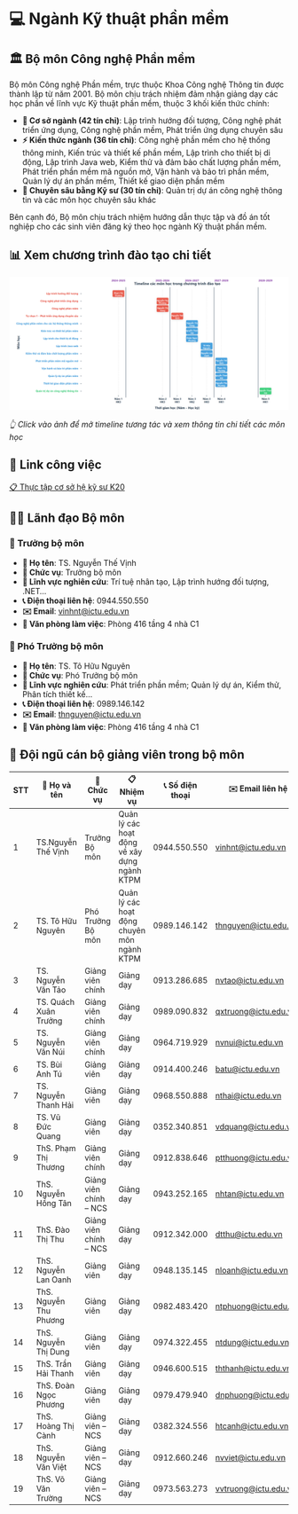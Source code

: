 # 💻 Ngành Kỹ thuật phần mềm

## 🏛️ Bộ môn Công nghệ Phần mềm

Bộ môn Công nghệ Phần mềm, trực thuộc Khoa Công nghệ Thông tin được thành lập từ năm 2001. Bộ môn chịu trách nhiệm đảm nhận giảng dạy các học phần về lĩnh vực Kỹ thuật phần mềm, thuộc 3 khối kiến thức chính:

- **🔄 Cơ sở ngành (42 tín chỉ)**: Lập trình hướng đối tượng, Công nghệ phát triển ứng dụng, Công nghệ phần mềm, Phát triển ứng dụng chuyên sâu
- **⚡ Kiến thức ngành (36 tín chỉ)**: Công nghệ phần mềm cho hệ thống thông minh, Kiến trúc và thiết kế phần mềm, Lập trình cho thiết bị di động, Lập trình Java web, Kiểm thử và đảm bảo chất lượng phần mềm, Phát triển phần mềm mã nguồn mở, Vận hành và bảo trì phần mềm, Quản lý dự án phần mềm, Thiết kế giao diện phần mềm
- **🧪 Chuyên sâu bằng Kỹ sư (30 tín chỉ)**: Quản trị dự án công nghệ thông tin và các môn học chuyên sâu khác

Bên cạnh đó, Bộ môn chịu trách nhiệm hướng dẫn thực tập và đồ án tốt nghiệp cho các sinh viên đăng ký theo học ngành Kỹ thuật phần mềm.

## 📊 Xem chương trình đào tạo chi tiết

[![Gantt Chart - Chương trình Đào tạo KTPM](./KTPM.png)](https://ictu-software-engineering.github.io/KTPM/KTPM.html)

*👆 Click vào ảnh để mở timeline tương tác và xem thông tin chi tiết các môn học*

## 🔗 Link công việc

[📋 Thực tập cơ sở hệ kỹ sư K20](https://ictu-software-engineering.github.io/KTPM/TTKS_K20.html)

## 👨‍💼 Lãnh đạo Bộ môn

### 🎯 Trưởng bộ môn
- **👤 Họ tên**: TS. Nguyễn Thế Vịnh
- **💼 Chức vụ**: Trưởng bộ môn
- **🔬 Lĩnh vực nghiên cứu**: Trí tuệ nhân tạo, Lập trình hướng đối tượng, .NET…
- **📞 Điện thoại liên hệ**: 0944.550.550
- **✉️ Email**: vinhnt@ictu.edu.vn
- **🏢 Văn phòng làm việc**: Phòng 416 tầng 4 nhà C1

### 🤝 Phó Trưởng bộ môn
- **👤 Họ tên**: TS. Tô Hữu Nguyên
- **💼 Chức vụ**: Phó Trưởng bộ môn
- **🔬 Lĩnh vực nghiên cứu**: Phát triển phần mềm; Quản lý dự án, Kiểm thử, Phân tích thiết kế…
- **📞 Điện thoại liên hệ**: 0989.146.142
- **✉️ Email**: thnguyen@ictu.edu.vn
- **🏢 Văn phòng làm việc**: Phòng 416 tầng 4 nhà C1

## 👥 Đội ngũ cán bộ giảng viên trong bộ môn

| STT | 👤 Họ và tên | 💼 Chức vụ | 📋 Nhiệm vụ | 📞 Số điện thoại | ✉️ Email liên hệ |
|-----|-----------|---------|----------|---------------|---------------|
| 1 | TS.Nguyễn Thế Vịnh | Trưởng Bộ môn | Quản lý các hoạt động về xây dựng ngành KTPM | 0944.550.550 | vinhnt@ictu.edu.vn |
| 2 | TS. Tô Hữu Nguyên | Phó Trưởng Bộ môn | Quản lý các hoạt động chuyên môn ngành KTPM | 0989.146.142 | thnguyen@ictu.edu.vn |
| 3 | TS. Nguyễn Văn Tảo | Giảng viên chính | Giảng dạy | 0913.286.685 | nvtao@ictu.edu.vn |
| 4 | TS. Quách Xuân Trưởng | Giảng viên chính | Giảng dạy | 0989.090.832 | qxtruong@ictu.edu.vn |
| 5 | TS. Nguyễn Văn Núi | Giảng viên chính | Giảng dạy | 0964.719.929 | nvnui@ictu.edu.vn |
| 6 | TS. Bùi Anh Tú | Giảng viên | Giảng dạy | 0914.400.246 | batu@ictu.edu.vn |
| 7 | TS. Nguyễn Thanh Hải | Giảng viên | Giảng dạy | 0968.550.888 | nthai@ictu.edu.vn |
| 8 | TS. Vũ Đức Quang | Giảng viên | Giảng dạy | 0352.340.851 | vdquang@ictu.edu.vn |
| 9 | ThS. Phạm Thị Thương | Giảng viên chính | Giảng dạy | 0912.838.646 | ptthuong@ictu.edu.vn |
| 10 | ThS. Nguyễn Hồng Tân | Giảng viên chính – NCS | Giảng dạy | 0943.252.165 | nhtan@ictu.edu.vn |
| 11 | ThS. Đào Thị Thu | Giảng viên chính – NCS | Giảng dạy | 0912.342.000 | dtthu@ictu.edu.vn |
| 12 | ThS. Nguyễn Lan Oanh | Giảng viên | Giảng dạy | 0948.135.145 | nloanh@ictu.edu.vn |
| 13 | ThS. Nguyễn Thu Phương | Giảng viên | Giảng dạy | 0982.483.420 | ntphuong@ictu.edu.vn |
| 14 | ThS. Nguyễn Thị Dung | Giảng viên | Giảng dạy | 0974.322.455 | ntdung@ictu.edu.vn |
| 15 | ThS. Trần Hải Thanh | Giảng viên | Giảng dạy | 0946.600.515 | ththanh@ictu.edu.vn |
| 16 | ThS. Đoàn Ngọc Phương | Giảng viên | Giảng dạy | 0979.479.940 | dnphuong@ictu.edu.vn |
| 17 | ThS. Hoàng Thị Cành | Giảng viên – NCS | Giảng dạy | 0382.324.556 | htcanh@ictu.edu.vn |
| 18 | ThS. Nguyễn Văn Việt | Giảng viên – NCS | Giảng dạy | 0912.660.246 | nvviet@ictu.edu.vn |
| 19 | ThS. Võ Văn Trường | Giảng viên – NCS | Giảng dạy | 0973.563.273 | vvtruong@ictu.edu.vn |